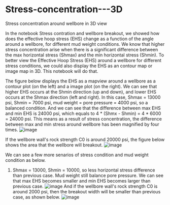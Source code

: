 # Stress-concentration---3D
Stress concentration around wellbore in 3D view

In the notebook Stress contration and wellbore breakout, we showed how does the effective hoop stress (EHS) change as a function of the angle around a wellbore, for different mud weight conditions. We know that higher stress concentration arise when there is a significant difference between the max horizontal stress (Shmax) and the min horizontal stress (Shmin). To better view the Effective Hoop Stress (EHS) around a wellbore for different stress conditions, we could also display the EHS as an contour map or image map in 3D. This notebook will do that.

The figure below displays the EHS as a mapview around a wellbore as a contour plot (on the left) and a image plot (on the right). We can see that higher EHS occurs at the Shmin direction (up and down), and lower EHS occurs at the Shmax direction (left and right). In this case, Shmax = 13000 psi, Shmin = 7000 psi, mud weight = pore pressure = 4000 psi, so a balanced condition. And we can see that the difference between max EHS and min EHS is 24000 psi, which equals to 4 * (Shmx - Shmin) = 4 * 6000 = 24000 psi. This means as a result of stress concentration, the difference between max and min stress around wellbore has been magnified by four times.
![image](https://github.com/user-attachments/assets/7c89ca07-d31a-43a7-80c0-a23bb438a2f8)

If the wellbore wall's rock strength C0 is around 20000 psi, the figure below shows the area that the wellbore will breakout.
![image](https://github.com/user-attachments/assets/6ca865b8-b152-44b9-a5ef-c959c2231199)

We can see a few more senarios of stress condition and mud weight condition as below.

1. Shmax = 13000, Shmin = 10000, so less horizontal stress difference than previous case. Mud weight still balance pore pressure. We can see that max EHS becomes smaller and min EHS becomes larger than previous case.
![image](https://github.com/user-attachments/assets/ea0ab386-1124-47ea-a4d6-201ba2cc9f63)
And if the wellbore wall's rock strength C0 is around 2000 psi, then the breakout width will be smaller than previous case, as shown below.
![image](https://github.com/user-attachments/assets/a55ef46a-af45-40a2-aece-a7646c49f366)

